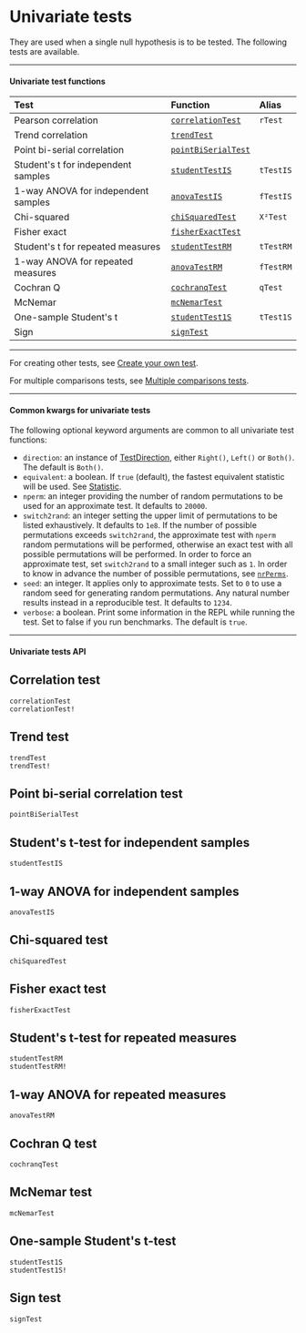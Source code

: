 # Univariate tests

They are used when a single null hypothesis is to be tested. The following tests are available.

---

#### Univariate test functions

| Test |  Function  |  Alias  |
|:-----|:----------------|:---------------|
| Pearson correlation |  [`correlationTest`](@ref)| `rTest`|
| Trend correlation | [`trendTest`](@ref)| |
| Point bi-serial correlation | [`pointBiSerialTest`](@ref) |  |
| Student's t for independent samples | [`studentTestIS`](@ref) | `tTestIS` |
| 1-way ANOVA for independent samples | [`anovaTestIS`](@ref) | `fTestIS` |
| Chi-squared | [`chiSquaredTest`](@ref) | `Χ²Test` |
| Fisher exact| [`fisherExactTest`](@ref)| |
| Student's t for repeated measures | [`studentTestRM`](@ref) | `tTestRM` |
| 1-way ANOVA for repeated measures  | [`anovaTestRM`](@ref) | `fTestRM` |
| Cochran Q | [`cochranqTest`](@ref) | `qTest` |
| McNemar| [`mcNemarTest`](@ref)| |
| One-sample Student's t | [`studentTest1S`](@ref) | `tTest1S` |
| Sign | [`signTest`](@ref) |  |

---


For creating other tests, see [Create your own test](@ref).

For multiple comparisons tests, see [Multiple comparisons tests](@ref).

---

#### Common kwargs for univariate tests
The following optional keyword arguments are common to all univariate test functions:

 - `direction`: an instance of [TestDirection](@ref), either `Right()`, `Left()` or `Both()`. The default is `Both()`. 
 - `equivalent`: a boolean. If `true` (default), the fastest equivalent statistic will be used. See [Statistic](@ref). 
 - `nperm`: an integer providing the number of random permutations to be used for an approximate test. It defaults to `20000`. 
 - `switch2rand`: an integer setting the upper limit of permutations to be listed exhaustively. It defaults to `1e8`. If the number of possible permutations exceeds `switch2rand`, the approximate test with `nperm` random permutations will be performed, otherwise an exact test with all possible permutations will be performed. In order to force an approximate test, set `switch2rand` to a small integer such as `1`. In order to know in advance the number of possible permutations, see [`nrPerms`](@ref). 
 - `seed`: an integer. It applies only to approximate tests. Set to `0` to use a random seed for generating random permutations. Any natural number results instead in a reproducible test. It defaults to `1234`. 
 - `verbose`: a boolean. Print some information in the REPL while running the test. Set to false if you run benchmarks. The default is `true`.

---

#### Univariate tests API

## Correlation test
```@docs
correlationTest
correlationTest!
```

## Trend test
```@docs
trendTest
trendTest!
```

## Point bi-serial correlation test
```@docs
pointBiSerialTest
```

## Student's t-test for independent samples
```@docs
studentTestIS
```

## 1-way ANOVA for independent samples
```@docs
anovaTestIS
```

## Chi-squared test
```@docs
chiSquaredTest
```

## Fisher exact test
```@docs
fisherExactTest
```

## Student's t-test for repeated measures
```@docs
studentTestRM
studentTestRM!
```

## 1-way ANOVA for repeated measures
```@docs
anovaTestRM
```

## Cochran Q test
```@docs
cochranqTest
```

## McNemar test
```@docs
mcNemarTest
```

## One-sample Student's t-test
```@docs
studentTest1S
studentTest1S!
```

## Sign test
```@docs
signTest
```
